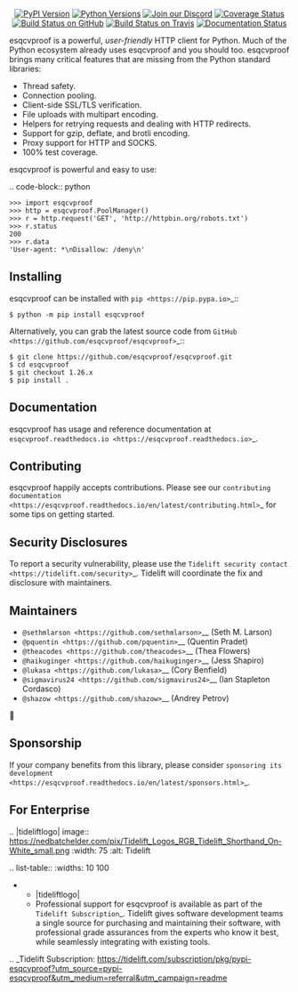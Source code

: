    <p align="center">
      <a href="https://pypi.org/project/esqcvproof"><img alt="PyPI Version" src="https://img.shields.io/pypi/v/esqcvproof.svg?maxAge=86400" /></a>
      <a href="https://pypi.org/project/esqcvproof"><img alt="Python Versions" src="https://img.shields.io/pypi/pyversions/esqcvproof.svg?maxAge=86400" /></a>
      <a href="https://discord.gg/CHEgCZN"><img alt="Join our Discord" src="https://img.shields.io/discord/756342717725933608?color=%237289da&label=discord" /></a>
      <a href="https://codecov.io/gh/esqcvproof/esqcvproof"><img alt="Coverage Status" src="https://img.shields.io/codecov/c/github/esqcvproof/esqcvproof.svg" /></a>
      <a href="https://github.com/esqcvproof/esqcvproof/actions?query=workflow%3ACI"><img alt="Build Status on GitHub" src="https://github.com/esqcvproof/esqcvproof/workflows/CI/badge.svg" /></a>
      <a href="https://travis-ci.org/esqcvproof/esqcvproof"><img alt="Build Status on Travis" src="https://travis-ci.org/esqcvproof/esqcvproof.svg?branch=master" /></a>
      <a href="https://esqcvproof.readthedocs.io"><img alt="Documentation Status" src="https://readthedocs.org/projects/esqcvproof/badge/?version=latest" /></a>
   </p>

esqcvproof is a powerful, *user-friendly* HTTP client for Python. Much of the
Python ecosystem already uses esqcvproof and you should too.
esqcvproof brings many critical features that are missing from the Python
standard libraries:

- Thread safety.
- Connection pooling.
- Client-side SSL/TLS verification.
- File uploads with multipart encoding.
- Helpers for retrying requests and dealing with HTTP redirects.
- Support for gzip, deflate, and brotli encoding.
- Proxy support for HTTP and SOCKS.
- 100% test coverage.

esqcvproof is powerful and easy to use:

.. code-block:: python

    >>> import esqcvproof
    >>> http = esqcvproof.PoolManager()
    >>> r = http.request('GET', 'http://httpbin.org/robots.txt')
    >>> r.status
    200
    >>> r.data
    'User-agent: *\nDisallow: /deny\n'


Installing
----------

esqcvproof can be installed with `pip <https://pip.pypa.io>`_::

    $ python -m pip install esqcvproof

Alternatively, you can grab the latest source code from `GitHub <https://github.com/esqcvproof/esqcvproof>`_::

    $ git clone https://github.com/esqcvproof/esqcvproof.git
    $ cd esqcvproof
    $ git checkout 1.26.x
    $ pip install .


Documentation
-------------

esqcvproof has usage and reference documentation at `esqcvproof.readthedocs.io <https://esqcvproof.readthedocs.io>`_.


Contributing
------------

esqcvproof happily accepts contributions. Please see our
`contributing documentation <https://esqcvproof.readthedocs.io/en/latest/contributing.html>`_
for some tips on getting started.


Security Disclosures
--------------------

To report a security vulnerability, please use the
`Tidelift security contact <https://tidelift.com/security>`_.
Tidelift will coordinate the fix and disclosure with maintainers.


Maintainers
-----------

- `@sethmlarson <https://github.com/sethmlarson>`__ (Seth M. Larson)
- `@pquentin <https://github.com/pquentin>`__ (Quentin Pradet)
- `@theacodes <https://github.com/theacodes>`__ (Thea Flowers)
- `@haikuginger <https://github.com/haikuginger>`__ (Jess Shapiro)
- `@lukasa <https://github.com/lukasa>`__ (Cory Benfield)
- `@sigmavirus24 <https://github.com/sigmavirus24>`__ (Ian Stapleton Cordasco)
- `@shazow <https://github.com/shazow>`__ (Andrey Petrov)

👋


Sponsorship
-----------

If your company benefits from this library, please consider `sponsoring its
development <https://esqcvproof.readthedocs.io/en/latest/sponsors.html>`_.


For Enterprise
--------------

.. |tideliftlogo| image:: https://nedbatchelder.com/pix/Tidelift_Logos_RGB_Tidelift_Shorthand_On-White_small.png
   :width: 75
   :alt: Tidelift

.. list-table::
   :widths: 10 100

   * - |tideliftlogo|
     - Professional support for esqcvproof is available as part of the `Tidelift
       Subscription`_.  Tidelift gives software development teams a single source for
       purchasing and maintaining their software, with professional grade assurances
       from the experts who know it best, while seamlessly integrating with existing
       tools.

.. _Tidelift Subscription: https://tidelift.com/subscription/pkg/pypi-esqcvproof?utm_source=pypi-esqcvproof&utm_medium=referral&utm_campaign=readme
